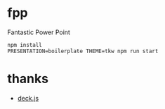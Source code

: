 # fpp

Fantastic Power Point

```
npm install
PRESENTATION=boilerplate THEME=tkw npm run start
```

# thanks

* [deck.js](https://github.com/imakewebthings/deck.js)
